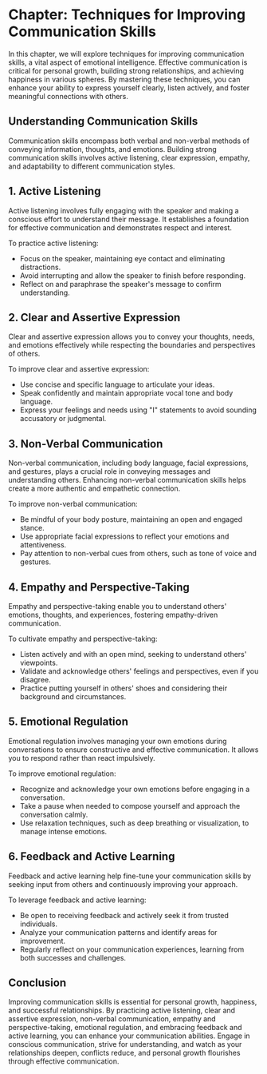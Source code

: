 Chapter: Techniques for Improving Communication Skills
======================================================

In this chapter, we will explore techniques for improving communication skills, a vital aspect of emotional intelligence. Effective communication is critical for personal growth, building strong relationships, and achieving happiness in various spheres. By mastering these techniques, you can enhance your ability to express yourself clearly, listen actively, and foster meaningful connections with others.

**Understanding Communication Skills**
--------------------------------------

Communication skills encompass both verbal and non-verbal methods of conveying information, thoughts, and emotions. Building strong communication skills involves active listening, clear expression, empathy, and adaptability to different communication styles.

**1. Active Listening**
-----------------------

Active listening involves fully engaging with the speaker and making a conscious effort to understand their message. It establishes a foundation for effective communication and demonstrates respect and interest.

To practice active listening:

* Focus on the speaker, maintaining eye contact and eliminating distractions.
* Avoid interrupting and allow the speaker to finish before responding.
* Reflect on and paraphrase the speaker's message to confirm understanding.

**2. Clear and Assertive Expression**
-------------------------------------

Clear and assertive expression allows you to convey your thoughts, needs, and emotions effectively while respecting the boundaries and perspectives of others.

To improve clear and assertive expression:

* Use concise and specific language to articulate your ideas.
* Speak confidently and maintain appropriate vocal tone and body language.
* Express your feelings and needs using "I" statements to avoid sounding accusatory or judgmental.

**3. Non-Verbal Communication**
-------------------------------

Non-verbal communication, including body language, facial expressions, and gestures, plays a crucial role in conveying messages and understanding others. Enhancing non-verbal communication skills helps create a more authentic and empathetic connection.

To improve non-verbal communication:

* Be mindful of your body posture, maintaining an open and engaged stance.
* Use appropriate facial expressions to reflect your emotions and attentiveness.
* Pay attention to non-verbal cues from others, such as tone of voice and gestures.

**4. Empathy and Perspective-Taking**
-------------------------------------

Empathy and perspective-taking enable you to understand others' emotions, thoughts, and experiences, fostering empathy-driven communication.

To cultivate empathy and perspective-taking:

* Listen actively and with an open mind, seeking to understand others' viewpoints.
* Validate and acknowledge others' feelings and perspectives, even if you disagree.
* Practice putting yourself in others' shoes and considering their background and circumstances.

**5. Emotional Regulation**
---------------------------

Emotional regulation involves managing your own emotions during conversations to ensure constructive and effective communication. It allows you to respond rather than react impulsively.

To improve emotional regulation:

* Recognize and acknowledge your own emotions before engaging in a conversation.
* Take a pause when needed to compose yourself and approach the conversation calmly.
* Use relaxation techniques, such as deep breathing or visualization, to manage intense emotions.

**6. Feedback and Active Learning**
-----------------------------------

Feedback and active learning help fine-tune your communication skills by seeking input from others and continuously improving your approach.

To leverage feedback and active learning:

* Be open to receiving feedback and actively seek it from trusted individuals.
* Analyze your communication patterns and identify areas for improvement.
* Regularly reflect on your communication experiences, learning from both successes and challenges.

**Conclusion**
--------------

Improving communication skills is essential for personal growth, happiness, and successful relationships. By practicing active listening, clear and assertive expression, non-verbal communication, empathy and perspective-taking, emotional regulation, and embracing feedback and active learning, you can enhance your communication abilities. Engage in conscious communication, strive for understanding, and watch as your relationships deepen, conflicts reduce, and personal growth flourishes through effective communication.
